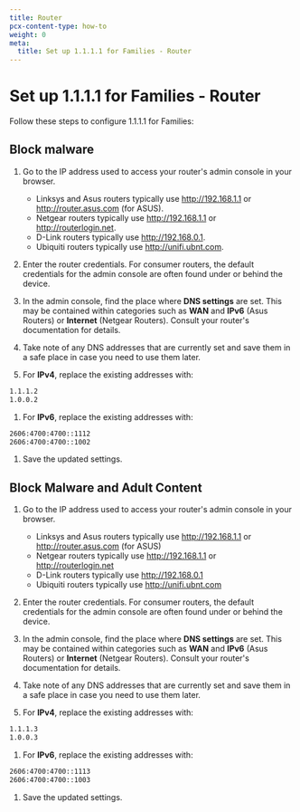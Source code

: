 ```yaml
---
title: Router
pcx-content-type: how-to
weight: 0
meta:
  title: Set up 1.1.1.1 for Families - Router
---
```


# Set up 1.1.1.1 for Families - Router

Follow these steps to configure 1.1.1.1 for Families:

## Block malware

1.  Go to the IP address used to access your router's admin console in your browser.
    *   Linksys and Asus routers typically use <http://192.168.1.1> or <http://router.asus.com> (for ASUS).
    *   Netgear routers typically use <http://192.168.1.1> or <http://routerlogin.net>.
    *   D-Link routers typically use <http://192.168.0.1>.
    *   Ubiquiti routers typically use <http://unifi.ubnt.com>.

2.  Enter the router credentials. For consumer routers, the default credentials for the admin console are often found under or behind the device.

3.  In the admin console, find the place where **DNS settings** are set. This may be contained within categories such as **WAN** and **IPv6** (Asus Routers) or **Internet** (Netgear Routers). Consult your router's documentation for details.

4.  Take note of any DNS addresses that are currently set and save them in a safe place in case you need to use them later.

5.  For **IPv4**, replace the existing addresses with:

```txt
1.1.1.2
1.0.0.2
```

1.  For **IPv6**, replace the existing addresses with:

```txt
2606:4700:4700::1112
2606:4700:4700::1002
```

1.  Save the updated settings.

## Block Malware and Adult Content

1.  Go to the IP address used to access your router's admin console in your browser.
    *   Linksys and Asus routers typically use <http://192.168.1.1> or <http://router.asus.com> (for ASUS)
    *   Netgear routers typically use <http://192.168.1.1> or <http://routerlogin.net>
    *   D-Link routers typically use <http://192.168.0.1>
    *   Ubiquiti routers typically use <http://unifi.ubnt.com>

2.  Enter the router credentials. For consumer routers, the default credentials for the admin console are often found under or behind the device.

3.  In the admin console, find the place where **DNS settings** are set. This may be contained within categories such as **WAN** and **IPv6** (Asus Routers) or **Internet** (Netgear Routers). Consult your router's documentation for details.

4.  Take note of any DNS addresses that are currently set and save them in a safe place in case you need to use them later.

5.  For **IPv4**, replace the existing addresses with:

```txt
1.1.1.3
1.0.0.3
```

1.  For **IPv6**, replace the existing addresses with:

```txt
2606:4700:4700::1113
2606:4700:4700::1003
```

1.  Save the updated settings.
